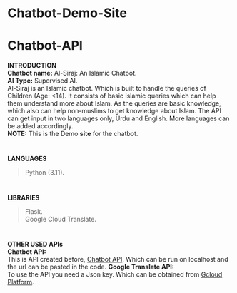# Chatbot-Demo-Site
# Chatbot-API
**INTRODUCTION<br>**
**Chatbot name:** Al-Siraj: An Islamic Chatbot.<br>
**AI Type:** Supervised AI.<br>
Al-Siraj is an Islamic chatbot. Which is built to handle the queries of Children (Age: <14). It consists of basic Islamic queries which can help them understand more about Islam. As the queries are basic knowledge, which also can help non-muslims to get knowledge about Islam. The API can get input in two languages only, Urdu and English. More languages can be added accordingly.<br>
**NOTE:** This is the Demo **site** for the chatbot.<br>
#
**LANGUAGES**
> Python (3.11).
#
**LIBRARIES**
> Flask.<br>
> Google Cloud Translate.
#
**OTHER USED APIs**<br>
**Chatbot API:**<br>
This is API created before, [Chatbot API](https://github.com/PersonXXIII/Chatbot-API). Which can be run on localhost and the url can be pasted in the code.
**Google Translate API:<br>**
To use the API you need a Json key. Which can be obtained from  [Gcloud Platform](https://console.cloud.google.com).
